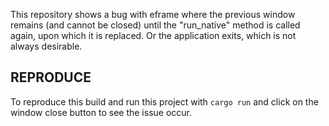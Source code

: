 This repository shows a bug with eframe where the previous window remains (and cannot be closed) until the "run_native" method is called again, upon which it is replaced. Or the application exits, which is not always desirable.

## REPRODUCE

To reproduce this build and run this project with `cargo run` and click on the window close button to see the issue occur.
